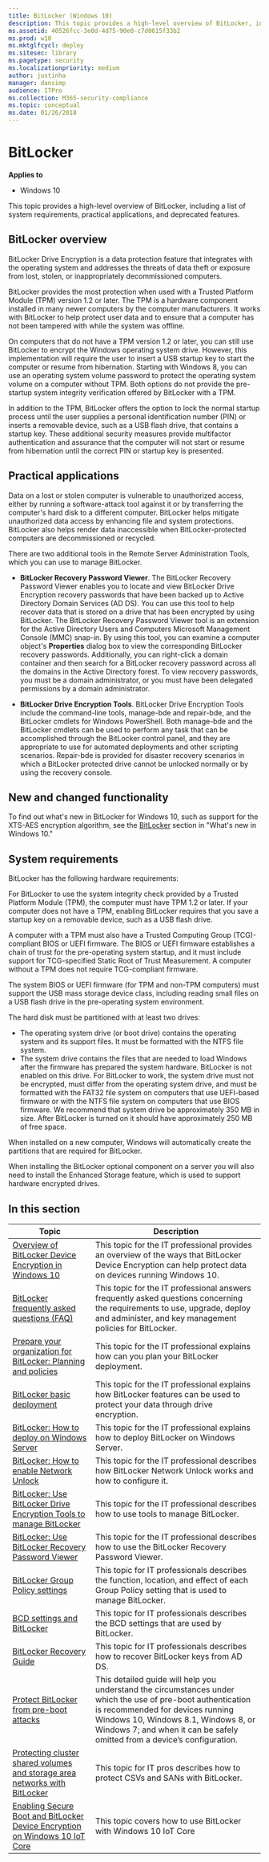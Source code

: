 ```yaml
---
title: BitLocker (Windows 10)
description: This topic provides a high-level overview of BitLocker, including a list of system requirements, practical applications, and deprecated features.
ms.assetid: 40526fcc-3e0d-4d75-90e0-c7d0615f33b2
ms.prod: w10
ms.mktglfcycl: deploy
ms.sitesec: library
ms.pagetype: security
ms.localizationpriority: medium
author: justinha
manager: dansimp
audience: ITPro
ms.collection: M365-security-compliance
ms.topic: conceptual
ms.date: 01/26/2018
---
```


# BitLocker

**Applies to**
-   Windows 10

This topic provides a high-level overview of BitLocker, including a list of system requirements, practical applications, and deprecated features.

## <a href="" id="bkmk-over"></a>BitLocker overview

BitLocker Drive Encryption is a data protection feature that integrates with the operating system and addresses the threats of data theft or exposure from lost, stolen, or inappropriately decommissioned computers.

BitLocker provides the most protection when used with a Trusted Platform Module (TPM) version 1.2 or later. The TPM is a hardware component installed in many newer computers by the computer manufacturers. It works with BitLocker to help protect user data and to ensure that a computer has not been tampered with while the system was offline.

On computers that do not have a TPM version 1.2 or later, you can still use BitLocker to encrypt the Windows operating system drive. However, this implementation will require the user to insert a USB startup key to start the computer or resume from hibernation. Starting with Windows 8, you can use an operating system volume password to protect the operating system volume on a computer without TPM. Both options do not provide the pre-startup system integrity verification offered by BitLocker with a TPM.

In addition to the TPM, BitLocker offers the option to lock the normal startup process until the user supplies a personal identification number (PIN) or inserts a removable device, such as a USB flash drive, that contains a startup key. These additional security measures provide multifactor authentication and assurance that the computer will not start or resume from hibernation until the correct PIN or startup key is presented.

## <a href="" id="bkmk-app"></a>Practical applications

Data on a lost or stolen computer is vulnerable to unauthorized access, either by running a software-attack tool against it or by transferring the computer's hard disk to a different computer. BitLocker helps mitigate unauthorized data access by enhancing file and system protections. BitLocker also helps render data inaccessible when BitLocker-protected computers are decommissioned or recycled.

There are two additional tools in the Remote Server Administration Tools, which you can use to manage BitLocker.

-   **BitLocker Recovery Password Viewer**. The BitLocker Recovery Password Viewer enables you to locate and view BitLocker Drive Encryption recovery passwords that have been backed up to Active Directory Domain Services (AD DS). You can use this tool to help recover data that is stored on a drive that has been encrypted by using BitLocker. The BitLocker Recovery Password Viewer tool is an extension for the Active Directory Users and Computers Microsoft Management Console (MMC) snap-in.
    By using this tool, you can examine a computer object's **Properties** dialog box to view the corresponding BitLocker recovery passwords. Additionally, you can right-click a domain container and then search for a BitLocker recovery password across all the domains in the Active Directory forest. To view recovery passwords, you must be a domain administrator, or you must have been delegated permissions by a domain administrator.

-   **BitLocker Drive Encryption Tools**. BitLocker Drive Encryption Tools include the command-line tools, manage-bde and repair-bde, and the BitLocker cmdlets for Windows PowerShell. Both manage-bde and the BitLocker cmdlets can be used to perform any task that can be accomplished through the 
BitLocker control panel, and they are appropriate to use for automated deployments and other scripting scenarios. Repair-bde is provided for disaster recovery scenarios in which a BitLocker protected drive cannot be unlocked normally or by using the recovery console.

## <a href="" id="bkmk-new"></a>New and changed functionality

To find out what's new in BitLocker for Windows 10, such as support for the XTS-AES encryption algorithm, see the [BitLocker](https://technet.microsoft.com/itpro/windows/whats-new/whats-new-windows-10-version-1507-and-1511#bitlocker) section in "What's new in Windows 10."
 
## System requirements

BitLocker has the following hardware requirements:

For BitLocker to use the system integrity check provided by a Trusted Platform Module (TPM), the computer must have TPM 1.2 or later. If your computer does not have a TPM, enabling BitLocker requires that you save a startup key on a removable device, such as a USB flash drive.

A computer with a TPM must also have a Trusted Computing Group (TCG)-compliant BIOS or UEFI firmware. The BIOS or UEFI firmware establishes a chain of trust for the pre-operating system startup, and it must include support for TCG-specified Static Root of Trust Measurement. A computer without a TPM does not require TCG-compliant firmware.

The system BIOS or UEFI firmware (for TPM and non-TPM computers) must support the USB mass storage device class, including reading small files on a USB flash drive in the pre-operating system environment.

The hard disk must be partitioned with at least two drives:

-   The operating system drive (or boot drive) contains the operating system and its support files. It must be formatted with the NTFS file system.
-   The system drive contains the files that are needed to load Windows after the firmware has prepared the system hardware. BitLocker is not enabled on this drive. For BitLocker to work, the system drive must not be encrypted, must differ from the operating system drive, and must be formatted with the FAT32 file system on computers that use UEFI-based firmware or with the NTFS file system on computers that use BIOS firmware. We recommend that system drive be approximately 350 MB in size. After BitLocker is turned on it should have approximately 250 MB of free space.

When installed on a new computer, Windows will automatically create the partitions that are required for BitLocker.

When installing the BitLocker optional component on a server you will also need to install the Enhanced Storage feature, which is used to support hardware encrypted drives.

## In this section

| Topic | Description |
| - | - |
| [Overview of BitLocker Device Encryption in Windows 10](bitlocker-device-encryption-overview-windows-10.md) | This topic for the IT professional provides an overview of the ways that BitLocker Device Encryption can help protect data on devices running Windows 10.  |
| [BitLocker frequently asked questions (FAQ)](bitlocker-frequently-asked-questions.md) | This topic for the IT professional answers frequently asked questions concerning the requirements to use, upgrade, deploy and administer, and key management policies for BitLocker.| 
| [Prepare your organization for BitLocker: Planning and policies](prepare-your-organization-for-bitlocker-planning-and-policies.md)| This topic for the IT professional explains how can you plan your BitLocker deployment. |
| [BitLocker basic deployment](bitlocker-basic-deployment.md) | This topic for the IT professional explains how BitLocker features can be used to protect your data through drive encryption. |
| [BitLocker: How to deploy on Windows Server](bitlocker-how-to-deploy-on-windows-server.md)| This topic for the IT professional explains how to deploy BitLocker on Windows Server.| 
| [BitLocker: How to enable Network Unlock](bitlocker-how-to-enable-network-unlock.md) | This topic for the IT professional describes how BitLocker Network Unlock works and how to configure it. |
| [BitLocker: Use BitLocker Drive Encryption Tools to manage BitLocker](bitlocker-use-bitlocker-drive-encryption-tools-to-manage-bitlocker.md)| This topic for the IT professional describes how to use tools to manage BitLocker.| 
| [BitLocker: Use BitLocker Recovery Password Viewer](bitlocker-use-bitlocker-recovery-password-viewer.md) | This topic for the IT professional describes how to use the BitLocker Recovery Password Viewer. |
| [BitLocker Group Policy settings](bitlocker-group-policy-settings.md) | This topic for IT professionals describes the function, location, and effect of each Group Policy setting that is used to manage BitLocker. |
| [BCD settings and BitLocker](bcd-settings-and-bitlocker.md) | This topic for IT professionals describes the BCD settings that are used by BitLocker.| 
| [BitLocker Recovery Guide](bitlocker-recovery-guide-plan.md)| This topic for IT professionals describes how to recover BitLocker keys from AD DS. |
| [Protect BitLocker from pre-boot attacks](protect-bitlocker-from-pre-boot-attacks.md)| This detailed guide will help you understand the circumstances under which the use of pre-boot authentication is recommended for devices running Windows 10, Windows 8.1, Windows 8, or Windows 7; and when it can be safely omitted from a device’s configuration. |
| [Protecting cluster shared volumes and storage area networks with BitLocker](protecting-cluster-shared-volumes-and-storage-area-networks-with-bitlocker.md)| This topic for IT pros describes how to protect CSVs and SANs with BitLocker.| 
| [Enabling Secure Boot and BitLocker Device Encryption on Windows 10 IoT Core](https://developer.microsoft.com/windows/iot/docs/securebootandbitlocker) | This topic covers how to use BitLocker with Windows 10 IoT Core |


